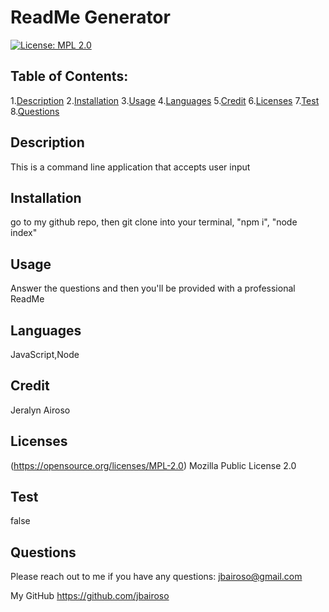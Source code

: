 # ReadMe Generator

  [![License: MPL 2.0](https://img.shields.io/badge/License-MPL_2.0-brightgreen.svg)](https://opensource.org/licenses/MPL-2.0)

  ## Table of Contents:
  1.[Description](#description)
  2.[Installation](#installion)
  3.[Usage](#usage)
  4.[Languages](#languages)
  5.[Credit](#credit)
  6.[Licenses](#licenses)
  7.[Test](#test)
  8.[Questions](#questions)


  ## Description
  This is a command line application that accepts user input

  ## Installation
  go to my github repo, then git clone into your terminal, "npm i", "node index"

  ## Usage
  Answer the questions and then you'll be provided with a professional ReadMe

  ## Languages
  JavaScript,Node

  ## Credit
  Jeralyn Airoso

  ## Licenses

  (https://opensource.org/licenses/MPL-2.0)
  Mozilla Public License 2.0

  ## Test
  false

  ## Questions
  Please reach out to me if you have any questions:
  jbairoso@gmail.com

  My GitHub
  https://github.com/jbairoso
